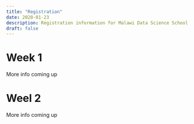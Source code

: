 ```yaml
---
title: "Registration"
date: 2020-01-23
description: Registration information for Malawi Data Science School
draft: false
---
```


# Week 1

More info coming up


# Weel 2

More info coming up

